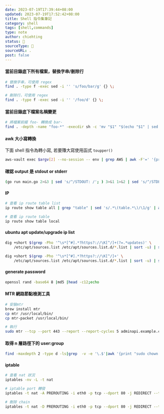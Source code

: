 ```yaml
---
date: 2023-07-19T17:39:44+08:00
updated: 2023-07-19T17:52:42+08:00
title: Shell 指令集筆記
category: shell
tags: [shell,commands]
type: note
author: chiehting
status: 🌱
sourceType: 📜️
sourceURL: .
post: false
---
```


#### 當前目錄底下所有檔案，替換字串/刪除行

```bash
# 替換字串，可使用 regex
find . -type f -exec sed -i '' 's/foo/bar/g' {} \;

# 刪除行，可使用 regex
find . -type f -exec sed -i '' '/foo/d' {} \;
```

#### 當前目錄底下檔案名稱變更

```bash
# 將檔案前綴 foo- 轉換成 bar-
find . -depth -name "foo-*" -execdir sh -c 'mv "$1" "$(echo "$1" | sed s/foo/bar/g)"' _ {} \;
```

#### awk 大小寫轉換

下面 shell 指令為轉小寫, 若要賺大寫使用函式 `toupper()`

```bash
aws-vault exec $argv[2] --no-session -- env | grep AWS | awk -F'=' '{print tolower($1) "=" $2}'
```

#### 確認 output 是 stdout or stderr

```bash
(go run main.go 2>&3 | sed 's/^/STDOUT: /'; ) 3>&1 1>&2 | sed 's/^/STDERR: /'
```

#### IP

```bash
# 查看 ip route table list
ip route show table all | grep "table" | sed 's/.*\(table.*\)/\1/g' | awk '{print $2}' | sort | uniq

# 查看 ip route table
ip route show table local 
```

#### ubuntu apt update/upgrade ip list

```bash
dig +short $(grep -Pho '^\s*[^#].*?https?://\K[^/]+(?=.*updates)' \
    /etc/apt/sources.list /etc/apt/sources.list.d/*.list | sort -u) | sort -u

dig +short $(grep -Pho '^\s*[^#].*?https?://\K[^/]+' \
    /etc/apt/sources.list /etc/apt/sources.list.d/*.list | sort -u) | sort -u
```

#### generate password

```bash
openssl rand -base64 8 |md5 |head -c12;echo
```

#### MTR 網路節點檢測工具

```bash
# 安裝mtr
brew install mtr
cp mtr /usr/local/bin/
cp mtr-packet /usr/local/bin/

# 執行
sudo mtr --tcp --port 443 --report --report-cycles 5 adminapi.example.com
```

#### 取得 n 層路徑下的 user:group

```bash
find -maxdepth 2 -type d -ls|grep  -v -e '\.$'|awk '{print "sudo chown -R "  $5 "':'" $6 " " $11}'
```

#### iptable

```bash
# 查看 nat 狀況
iptables -nv -L -t nat

# iptable port 轉發
iptables -t nat -A PREROUTING -i eth0 -p tcp --dport 80 -j REDIRECT --to-port 5601

# 刪除 chain
iptables -t nat -D PREROUTING -i eth0 -p tcp --dport 80 -j REDIRECT --to-port 5601
```
